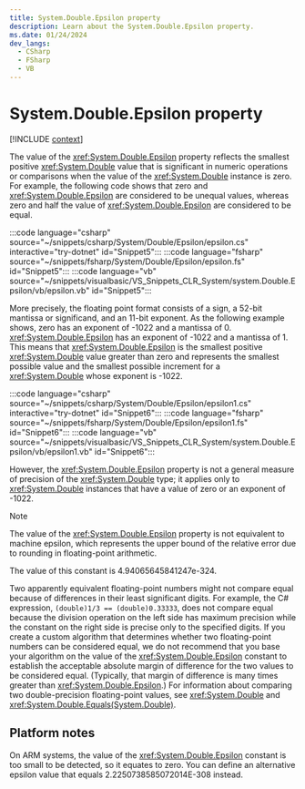```yaml
---
title: System.Double.Epsilon property
description: Learn about the System.Double.Epsilon property.
ms.date: 01/24/2024
dev_langs:
  - CSharp
  - FSharp
  - VB
---
```

# System.Double.Epsilon property

[!INCLUDE [context](includes/context.md)]

The value of the <xref:System.Double.Epsilon> property reflects the smallest positive <xref:System.Double> value that is significant in numeric operations or comparisons when the value of the <xref:System.Double> instance is zero. For example, the following code shows that zero and <xref:System.Double.Epsilon> are considered to be unequal values, whereas zero and half the value of <xref:System.Double.Epsilon> are considered to be equal.

:::code language="csharp" source="~/snippets/csharp/System/Double/Epsilon/epsilon.cs" interactive="try-dotnet" id="Snippet5":::
:::code language="fsharp" source="~/snippets/fsharp/System/Double/Epsilon/epsilon.fs" id="Snippet5":::
:::code language="vb" source="~/snippets/visualbasic/VS_Snippets_CLR_System/system.Double.Epsilon/vb/epsilon.vb" id="Snippet5":::

More precisely, the floating point format consists of a sign, a 52-bit mantissa or significand, and an 11-bit exponent. As the following example shows, zero has an exponent of -1022 and a mantissa of 0. <xref:System.Double.Epsilon> has an exponent of -1022 and a mantissa of 1. This means that <xref:System.Double.Epsilon> is the smallest positive <xref:System.Double> value greater than zero and represents the smallest possible value and the smallest possible increment for a <xref:System.Double> whose exponent is -1022.

:::code language="csharp" source="~/snippets/csharp/System/Double/Epsilon/epsilon1.cs" interactive="try-dotnet" id="Snippet6":::
:::code language="fsharp" source="~/snippets/fsharp/System/Double/Epsilon/epsilon1.fs" id="Snippet6":::
:::code language="vb" source="~/snippets/visualbasic/VS_Snippets_CLR_System/system.Double.Epsilon/vb/epsilon1.vb" id="Snippet6":::

However, the <xref:System.Double.Epsilon> property is not a general measure of precision of the <xref:System.Double> type; it applies only to <xref:System.Double> instances that have a value of zero or an exponent of -1022.

> [!NOTE]
> The value of the <xref:System.Double.Epsilon> property is not equivalent to machine epsilon, which represents the upper bound of the relative error due to rounding in floating-point arithmetic.

The value of this constant is 4.94065645841247e-324.

Two apparently equivalent floating-point numbers might not compare equal because of differences in their least significant digits. For example, the C# expression, `(double)1/3 == (double)0.33333`, does not compare equal because the division operation on the left side has maximum precision while the constant on the right side is precise only to the specified digits. If you create a custom algorithm that determines whether two floating-point numbers can be considered equal, we do not recommend that you base your algorithm on the value of the <xref:System.Double.Epsilon> constant to establish the acceptable absolute margin of difference for the two values to be considered equal.  (Typically, that margin of difference is many times greater than <xref:System.Double.Epsilon>.) For information about comparing two double-precision floating-point values, see <xref:System.Double> and <xref:System.Double.Equals(System.Double)>.

## Platform notes

On ARM systems, the value of the <xref:System.Double.Epsilon> constant is too small to be detected, so it equates to zero. You can define an alternative epsilon value that equals 2.2250738585072014E-308 instead.
